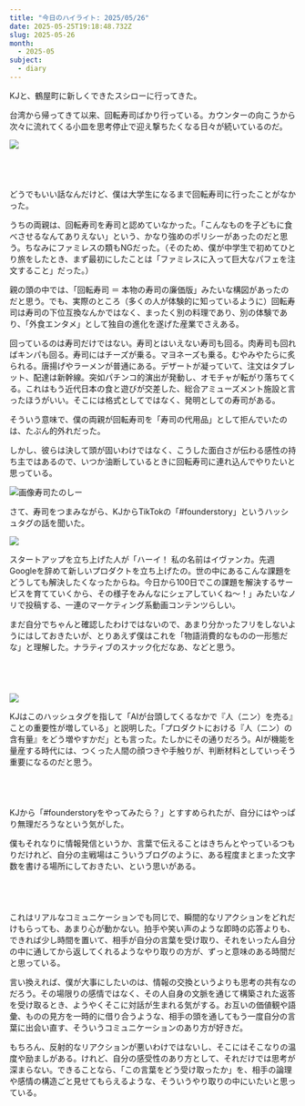 ```yaml
---
title: "今日のハイライト: 2025/05/26"
date: 2025-05-25T19:18:48.732Z
slug: 2025-05-26
month:
  - 2025-05
subject:
  - diary
---
```

KJと、鶴屋町に新しくできたスシローに行ってきた。

台湾から帰ってきて以来、回転寿司ばかり行っている。カウンターの向こうから次々に流れてくる小皿を思考停止で迎え撃ちたくなる日々が続いているのだ。

![](/images/diary/2025-05-26/pxl_20250526_122150264-edit.jpg)

###### ﻿

どうでもいい話なんだけど、僕は大学生になるまで回転寿司に行ったことがなかった。

うちの両親は、回転寿司を寿司と認めていなかった。「こんなものを子どもに食べさせるなんてありえない」という、かなり強めのポリシーがあったのだと思う。ちなみにファミレスの類もNGだった。（そのため、僕が中学生で初めてひとり旅をしたとき、まず最初にしたことは「ファミレスに入って巨大なパフェを注文すること」だった。）

親の頭の中では、「回転寿司 ＝ 本物の寿司の廉価版」みたいな構図があったのだと思う。でも、実際のところ（多くの人が体験的に知っているように）回転寿司は寿司の下位互換なんかではなく、まったく別の料理であり、別の体験であり、「外食エンタメ」として独自の進化を遂げた産業でさえある。

回っているのは寿司だけではない。寿司とはいえない寿司も回る。肉寿司も回ればキンパも回る。寿司にはチーズが乗る。マヨネーズも乗る。むやみやたらに炙られる。唐揚げやラーメンが普通にある。デザートが凝っていて、注文はタブレット、配達は新幹線。突如パチンコ的演出が発動し、オモチャが転がり落ちてくる。これはもう近代日本の食と遊びが交差した、総合アミューズメント施設と言ったほうがいい。そこには格式としてではなく、発明としての寿司がある。

そういう意味で、僕の両親が回転寿司を「寿司の代用品」として拒んでいたのは、たぶん的外れだった。

しかし、彼らは決して頭が固いわけではなく、こうした面白さが伝わる感性の持ち主ではあるので、いつか油断しているときに回転寿司に連れ込んでやりたいと思っている。

![画像寿司たのしー](/images/diary/2025-05-26/54-1-.png)

さて、寿司をつまみながら、KJからTikTokの「#founderstory」というハッシュタグの話を聞いた。

![](/images/diary/2025-05-26/image-47-1-.png)

スタートアップを立ち上げた人が「ハーイ！ 私の名前はイヴァンカ。先週Googleを辞めて新しいプロダクトを立ち上げたの。世の中にあるこんな課題をどうしても解決したくなったからね。今日から100日でこの課題を解決するサービスを育てていくから、その様子をみんなにシェアしていくね〜！」みたいなノリで投稿する、一連のマーケティング系動画コンテンツらしい。

まだ自分でちゃんと確認したわけではないので、あまり分かったフリをしないようにはしておきたいが、とりあえず僕はこれを「物語消費的なものの一形態だな」と理解した。ナラティブのスナック化だなあ、などと思う。

###### 　﻿

![](/images/diary/2025-05-26/pxl_20250526_122121905.jpg)

KJはこのハッシュタグを指して「AIが台頭してくるなかで『人（ニン）を売る』ことの重要性が増している」と説明した。「プロダクトにおける『人（ニン）の含有量』をどう増やすかだ」とも言った。たしかにその通りだろう。AIが機能を量産する時代には、つくった人間の顔つきや手触りが、判断材料としていっそう重要になるのだと思う。

###### ﻿

KJから「#founderstoryをやってみたら？」とすすめられたが、自分にはやっぱり無理だろうなという気がした。

僕もそれなりに情報発信というか、言葉で伝えることはきちんとやっているつもりだけれど、自分の主戦場はこういうブログのように、ある程度まとまった文字数を書ける場所にしておきたい、という思いがある。

###### ﻿

これはリアルなコミュニケーションでも同じで、瞬間的なリアクションをどれだけもらっても、あまり心が動かない。拍手や笑い声のような即時の応答よりも、できれば少し時間を置いて、相手が自分の言葉を受け取り、それをいったん自分の中に通してから返してくれるようなやり取りの方が、ずっと意味のある時間だと思っている。

言い換えれば、僕が大事にしたいのは、情報の交換というよりも思考の共有なのだろう。その場限りの感情ではなく、その人自身の文脈を通じて構築された返答を受け取るとき、ようやくそこに対話が生まれる気がする。お互いの価値観や語彙、ものの見方を一時的に借り合うような、相手の頭を通してもう一度自分の言葉に出会い直す、そういうコミュニケーションのあり方が好きだ。

もちろん、反射的なリアクションが悪いわけではないし、そこにはそこなりの温度や励ましがある。けれど、自分の感受性のあり方として、それだけでは思考が深まらない。できることなら、「この言葉をどう受け取ったか」を、相手の論理や感情の構造ごと見せてもらえるような、そういうやり取りの中にいたいと思っている。